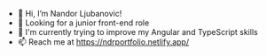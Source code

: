- 👋 Hi, I’m Nandor Ljubanovic!
- 👀 Looking for a junior front-end role
- 🌱 I'm currently trying to improve my Angular and TypeScript skills
- 📫 Reach me at https://ndrportfolio.netlify.app/

<!---
ndrLJ/ndrLJ is a ✨ special ✨ repository because its `README.md` (this file) appears on your GitHub profile.
You can click the Preview link to take a look at your changes.
--->
